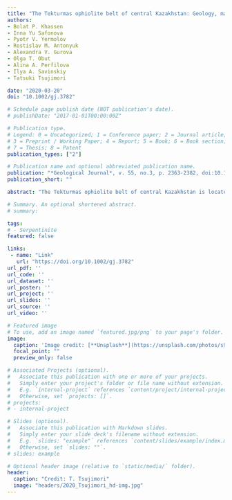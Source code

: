 ```yaml
---
title: "The Tekturmas ophiolite belt of central Kazakhstan: Geology, magmatism and tectonics"
authors:
- Bolat P. Khassen
- Inna Yu Safonova
- Pyotr V. Yermolov
- Rostislav M. Antonyuk
- Alexandra V. Gurova
- Olga T. Obut
- Alina A. Perfilova
- Ilya A. Savinskiy
- Tatsuki Tsujimori

date: "2020-03-20"
doi: "10.1002/gj.3782"

# Schedule page publish date (NOT publication's date).
# publishDate: "2017-01-01T00:00:00Z"

# Publication type.
# Legend: 0 = Uncategorized; 1 = Conference paper; 2 = Journal article;
# 3 = Preprint / Working Paper; 4 = Report; 5 = Book; 6 = Book section;
# 7 = Thesis; 8 = Patent
publication_types: ["2"]

# Publication name and optional abbreviated publication name.
publication: "*Geological Journal*, v. 55, no.3, p. 2363-2382, doi:10.1002/gj.3782"
publication_short: ""

abstract: "The Tekturmas ophiolite belt of central Kazakhstan is located in the western Central Asian Orogenic Belt. It consists of three structural‐formational zones: Tekturmas (centre), Bazarbai (north), and Sarysui (south). The Tekturmas zone includes igneous and sedimentary rocks of Karamurun, Tekturmas, and Sarytau formations, which are dominated by volcanogenic, deep sea, and clastic deposits, respectively. The Bazarbai zone consists of Kuzek and Basarbai formations dominated, respectively, by basaltic and sedimentary rocks. The Sarysui zone includes terrigenous Airtau and olistostromic Ermek formations. The age of sedimentary rocks was constrained by microfossils. The igneous rocks of the Karamurun and Bazarbai formations are alkaline and subalkaline basalt/dolerite, andesibasalt, and andesite. There are three main groups of rocks: high‐Ti, mid‐Ti, and low‐Ti. The high‐Ti Karamurun volcanics and low‐Ti Bazarbai are variably enriched in light rare earth element (LREE) showing LREE enriched (high‐Ti) and LREE flat (low‐Ti) REE patterns. The high‐Ti group shows enrichment in Nb, Th, Zr, and Sm compared with the low‐Ti group. The low‐Ti group is special for the Nb troughs in primitive mantle‐normalized multi‐element diagrams, which are typical of supra‐subduction settings. Both groups yielded positive εNd values, although the averages are 4.6 and 7.5 for the high‐ and low‐Ti rocks, respectively. The geochemical features suggest formation of the igneous rocks in oceanic and supra‐subduction (intra‐oceanic arc) settings. The geological and geochemical features of the Tekturmas ophiolite belt accord well with the tectonic emplacement of ophiolites and formation of accretionary complex at a Pacific‐type convergent margin similar to those of the western Pacific."

# Summary. An optional shortened abstract.
# summary: 

tags: 
# - Serpentinite
featured: false

links:
 - name: "Link"
   url: "https://doi.org/10.1002/gj.3782"
url_pdf: ''
url_code: ''
url_dataset: ''
url_poster: ''
url_project: ''
url_slides: ''
url_source: ''
url_video: ''

# Featured image
# To use, add an image named `featured.jpg/png` to your page's folder. 
image: 
  caption: 'Image credit: [**Unsplash**](https://unsplash.com/photos/s9CC2SKySJM)'
  focal_point: ""
  preview_only: false

# Associated Projects (optional).
#   Associate this publication with one or more of your projects.
#   Simply enter your project's folder or file name without extension.
#   E.g. `internal-project` references `content/project/internal-project/index.md`.
#   Otherwise, set `projects: []`.
# projects:
# - internal-project

# Slides (optional).
#   Associate this publication with Markdown slides.
#   Simply enter your slide deck's filename without extension.
#   E.g. `slides: "example"` references `content/slides/example/index.md`.
#   Otherwise, set `slides: ""`.
# slides: example

# Optional header image (relative to `static/media/` folder).
header:
  caption: "Credit: T. Tsujimori"
  image: "headers/2020_Tsujimori_hd-img.jpg"
---
```

